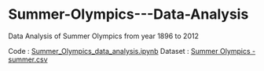 # Summer-Olympics---Data-Analysis
Data Analysis of Summer Olympics from year 1896 to 2012

Code : [Summer_Olympics_data_analysis.ipynb](https://github.com/Siddhi-Takawade/Summer-Olympics---Data-Analysis/blob/main/Summer_Olympics_data_analysis.ipynb)
Dataset : [Summer Olympics - summer.csv]()
